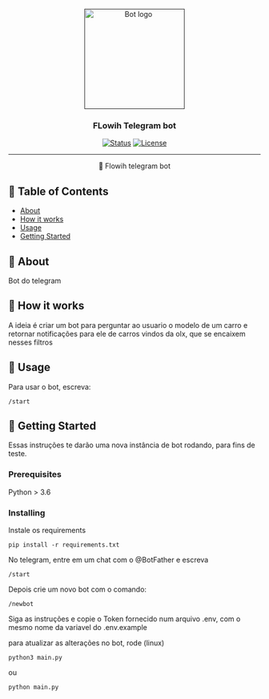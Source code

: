 <p align="center">
  <a href="" rel="noopener">
 <img width=200px height=200px src="https://i.imgur.com/FxL5qM0.jpg" alt="Bot logo"></a>
</p>

<h3 align="center">FLowih Telegram bot</h3>

<div align="center">

[![Status](https://img.shields.io/badge/status-active-success.svg)]()
[![License](https://img.shields.io/badge/license-MIT-blue.svg)](/LICENSE)

</div>

---

<p align="center"> 🤖   Flowih telegram bot
    <br> 
</p>

## 📝 Table of Contents

- [About](#about)
- [How it works](#working)
- [Usage](#usage)
- [Getting Started](#getting_started)

## 🧐 About <a name = "about"></a>

Bot do telegram


## 💭 How it works <a name = "working"></a>

A ideia é criar um bot para perguntar ao usuario o modelo de um carro e retornar notificações para ele de carros vindos da olx, 
que se encaixem nesses filtros

## 🎈 Usage <a name = "usage"></a>

Para usar o bot, escreva:

```
/start
```


## 🏁 Getting Started <a name = "getting_started"></a>

Essas instruções te darão uma nova instância de bot rodando, para fins de teste.

### Prerequisites

Python > 3.6

### Installing


Instale os requirements

```
pip install -r requirements.txt
```

No telegram, entre em um chat com o @BotFather e escreva

```
/start
```

Depois crie um novo bot com o comando:

```
/newbot
```

Siga as instruções e copie o Token fornecido  num arquivo .env, com o mesmo nome da variavel do  .env.example

para atualizar as alterações no bot, rode (linux)
```
python3 main.py
```
ou

```
python main.py
```
